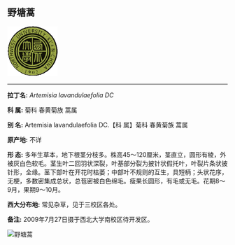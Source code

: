## 野塘蒿

![西北大学校园网络植物志](JPG/nwu.gif)

---

**拉丁名:**  _Artemisia lavandulaefolia DC_

**科 属:** 菊科 春黄菊族 蒿属

**别 名:** Artemisia lavandulaefolia DC.【科 属】菊科 春黄菊族 蒿属

**原产地:** 不详

**形  态:** 多年生草本，地下根茎分枝多。株高45～120厘米，茎直立，圆形有棱，外被灰白色软毛。茎生叶二回羽状深裂，叶基部分裂为披针状假托叶，叶裂片条状披针形，全缘。茎下部叶在开花时枯萎；中部叶不规则的互生，具短柄；头状花序，无梗，多数密集成总状，总苞密被白色绵毛。瘦果长圆形，有毛或无毛。花期8～9月，果期9～10月。

**西大分布地:** 常见杂草，见于三校区各处。

**备注:** 2009年7月27日摄于西北大学南校区待开发区。

![野塘蒿]() 

